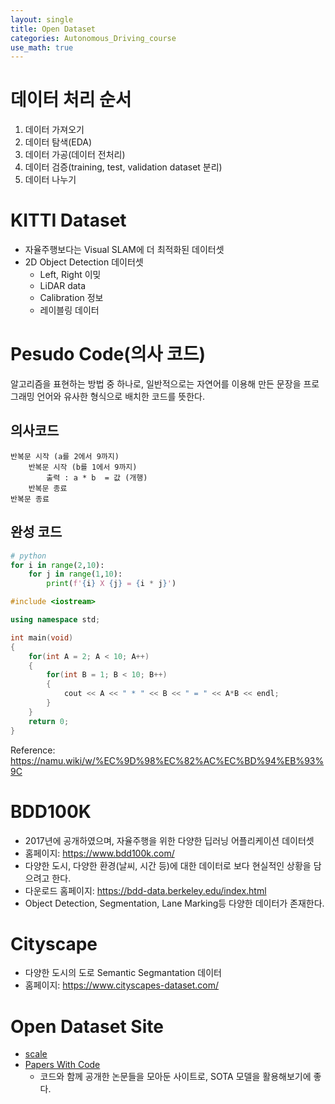 ```yaml
---
layout: single
title: Open Dataset
categories: Autonomous_Driving_course
use_math: true
---
```


# 데이터 처리 순서
1. 데이터 가져오기
2. 데이터 탐색(EDA)
3. 데이터 가공(데이터 전처리)
4. 데이터 검증(training, test, validation dataset 분리)
5. 데이터 나누기

# KITTI Dataset
* 자율주행보다는 Visual SLAM에 더 최적화된 데이터셋
* 2D Object Detection 데이터셋
    * Left, Right 이밎
    * LiDAR data
    * Calibration 정보
    * 레이블링 데이터

# Pesudo Code(의사 코드)
알고리즘을 표현하는 방법 중 하나로, 일반적으로는 자연어를 이용해 만든 문장을 프로그래밍 언어와 유사한 형식으로 배치한 코드를 뜻한다.

## 의사코드
```
반복문 시작 (a를 2에서 9까지)
	반복문 시작 (b를 1에서 9까지)
		출력 : a * b  = 값 (개행)
	반복문 종료
반복문 종료
```

## 완성 코드
```py
# python
for i in range(2,10):
	for j in range(1,10):
		print(f'{i} X {j} = {i * j}')
```

```cpp
#include <iostream>

using namespace std;

int main(void)
{
    for(int A = 2; A < 10; A++)
    {
        for(int B = 1; B < 10; B++)
        {
            cout << A << " * " << B << " = " << A*B << endl;
        }
    }
    return 0;
}
```

Reference: https://namu.wiki/w/%EC%9D%98%EC%82%AC%EC%BD%94%EB%93%9C

# BDD100K
* 2017년에 공개하였으며, 자율주행을 위한 다양한 딥러닝 어플리케이션 데이터셋
* 홈페이지: https://www.bdd100k.com/
* 다양한 도시, 다양한 환경(날씨, 시간 등)에 대한 데이터로 보다 현실적인 상황을 담으려고 한다.
* 다운로드 홈페이지: https://bdd-data.berkeley.edu/index.html
* Object Detection, Segmentation, Lane Marking등 다양한 데이터가 존재한다.

# Cityscape
* 다양한 도시의 도로 Semantic Segmantation 데이터
* 홈페이지: https://www.cityscapes-dataset.com/

# Open Dataset Site
* [scale](https://scale.com/open-datasets)
* [Papers With Code](https://paperswithcode.com/)
    * 코드와 함께 공개한 논문들을 모아둔 사이트로, SOTA 모델을 활용해보기에 좋다.
